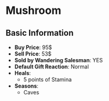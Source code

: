 # Mushroom

## Basic Information

- **Buy Price**: 95$
- **Sell Price**: 53$
- **Sold by Wandering Salesman**: YES
- **Default Gift Reaction**: Normal
- **Heals**:
  - 5 points of Stamina
- **Seasons**:
  - Caves